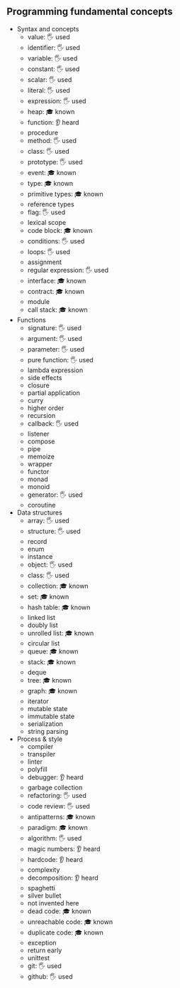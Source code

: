 ## Programming fundamental concepts

- Syntax and concepts
  - value: 🖐️ used 
  - identifier: 🖐️ used 
  - variable: 🖐️ used 
  - constant: 🖐️ used 
  - scalar: 🖐️ used 
  - literal: 🖐️ used 
  - expression: 🖐️ used 
  - heap: 🎓 known
  - function: 👂 heard
  - procedure
  - method: 🖐️ used 
  - class: 🖐️ used 
  - prototype: 🖐️ used 
  - event: 🎓 known
  - type: 🎓 known
  - primitive types: 🎓 known
  - reference types
  - flag: 🖐️ used 
  - lexical scope
  - code block: 🎓 known
  - conditions: 🖐️ used 
  - loops: 🖐️ used 
  - assignment
  - regular expression: 🖐️ used 
  - interface: 🎓 known
  - contract: 🎓 known
  - module
  - call stack: 🎓 known
- Functions
  - signature: 🖐️ used 
  - argument: 🖐️ used 
  - parameter: 🖐️ used 
  - pure function: 🖐️ used 
  - lambda expression
  - side effects
  - closure
  - partial application
  - curry
  - higher order
  - recursion
  - callback: 🖐️ used 
  - listener
  - compose
  - pipe
  - memoize
  - wrapper
  - functor
  - monad
  - monoid
  - generator: 🖐️ used 
  - coroutine
- Data structures
  - array: 🖐️ used 
  - structure: 🖐️ used 
  - record
  - enum
  - instance
  - object: 🖐️ used 
  - class: 🖐️ used 
  - collection: 🎓 known
  - set: 🎓 known
  - hash table: 🎓 known
  - linked list
  - doubly list
  - unrolled list: 🎓 known
  - circular list
  - queue: 🎓 known
  - stack: 🎓 known
  - deque
  - tree: 🎓 known
  - graph: 🎓 known
  - iterator
  - mutable state
  - immutable state
  - serialization
  - string parsing
- Process & style
  - compiler
  - transpiler
  - linter
  - polyfill
  - debugger: 👂 heard
  - garbage collection
  - refactoring: 🖐️ used 
  - code review: 🖐️ used 
  - antipatterns: 🎓 known
  - paradigm: 🎓 known
  - algorithm: 🖐️ used 
  - magic numbers: 👂 heard
  - hardcode: 👂 heard
  - complexity
  - decomposition: 👂 heard
  - spaghetti
  - silver bullet
  - not invented here
  - dead code: 🎓 known
  - unreachable code: 🎓 known
  - duplicate code: 🎓 known
  - exception
  - return early
  - unittest
  - git: 🖐️ used 
  - github: 🖐️ used 

